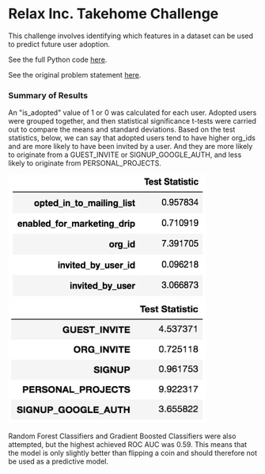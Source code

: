 # Relax Inc. Takehome Challenge 

This challenge involves identifying which features in a dataset can be used to predict future user adoption.

See the full Python code [here](https://github.com/Aejohnso/Springboard/blob/master/Relax_Takehome_Challenge/Relax_code.ipynb).

See the original problem statement [here](https://github.com/Aejohnso/Springboard/blob/master/Relax_Takehome_Challenge/Problem_Statement.pdf).

### Summary of Results

An "is_adopted" value of 1 or 0 was calculated for each user. Adopted users were grouped together, and then statistical significance t-tests were carried out to compare the means and standard deviations. Based on the test statistics, below, we can say that adopted users tend to have higher org_ids and are more likely to have been invited by a user. And they are more likely to originate from a GUEST_INVITE or SIGNUP_GOOGLE_AUTH, and less likely to originate from PERSONAL_PROJECTS. 

<img src="https://github.com/Aejohnso/Springboard/blob/master/Relax_Takehome_Challenge/Test_Stats_Columns.png" width="400" height="250">
<img src="https://github.com/Aejohnso/Springboard/blob/master/Relax_Takehome_Challenge/Test_Stats_Creation.png" width="400" height="250">

Random Forest Classifiers and Gradient Boosted Classifiers were also attempted, but the highest achieved ROC AUC was 0.59. This means that the model is only slightly better than flipping a coin and should therefore not be used as a predictive model.  
